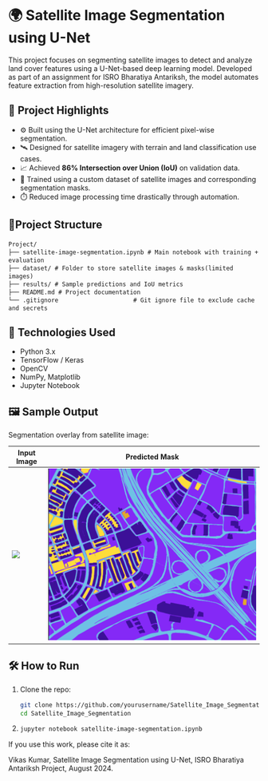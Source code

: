 # 🌍 Satellite Image Segmentation using U-Net

This project focuses on segmenting satellite images to detect and analyze land cover features using a U-Net-based deep learning model. Developed as part of an assignment for ISRO Bharatiya Antariksh, the model automates feature extraction from high-resolution satellite imagery.

## 🚀 Project Highlights

- ⚙️ Built using the U-Net architecture for efficient pixel-wise segmentation.
- 🛰️ Designed for satellite imagery with terrain and land classification use cases.
- 📈 Achieved **86% Intersection over Union (IoU)** on validation data.
- 🧠 Trained using a custom dataset of satellite images and corresponding segmentation masks.
- ⏱️ Reduced image processing time drastically through automation.


## 📁Project Structure
```
Project/
├── satellite-image-segmentation.ipynb # Main notebook with training + evaluation
├── dataset/ # Folder to store satellite images & masks(limited images)
├── results/ # Sample predictions and IoU metrics
├── README.md # Project documentation
└── .gitignore                     # Git ignore file to exclude cache and secrets
```



## 🧪 Technologies Used

- Python 3.x
- TensorFlow / Keras
- OpenCV
- NumPy, Matplotlib
- Jupyter Notebook

## 🖼️ Sample Output

Segmentation overlay from satellite image:

| Input Image | Predicted Mask |
|-------------|----------------|
| ![](results/input1.png) | ![](results/mask1.png) |

## 🛠️ How to Run

1. Clone the repo:
   ```bash
   git clone https://github.com/yourusername/Satellite_Image_Segmentation.git
   cd Satellite_Image_Segmentation
2.  ```bash
    jupyter notebook satellite-image-segmentation.ipynb

If you use this work, please cite it as:

Vikas Kumar, Satellite Image Segmentation using U-Net, ISRO Bharatiya Antariksh Project, August 2024.

